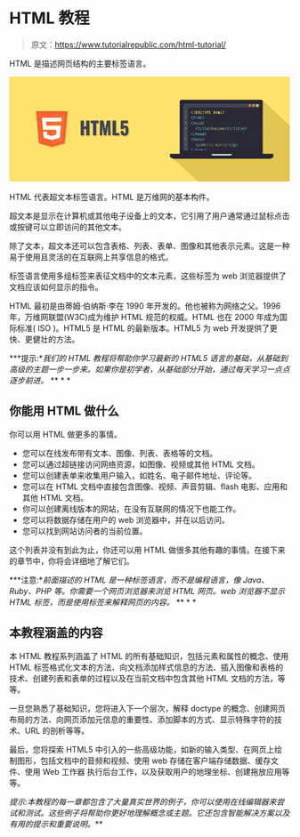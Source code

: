 # HTML 教程

> 原文：<https://www.tutorialrepublic.com/html-tutorial/>

HTML 是描述网页结构的主要标签语言。

![HTML Illustration](img/f94be7c8232b656dac8c1446a10f0244.png)

HTML 代表超文本标签语言。HTML 是万维网的基本构件。

超文本是显示在计算机或其他电子设备上的文本，它引用了用户通常通过鼠标点击或按键可以立即访问的其他文本。

除了文本，超文本还可以包含表格、列表、表单、图像和其他表示元素。这是一种易于使用且灵活的在互联网上共享信息的格式。

标签语言使用多组标签来表征文档中的文本元素，这些标签为 web 浏览器提供了文档应该如何显示的指令。

HTML 最初是由蒂姆·伯纳斯·李在 1990 年开发的。他也被称为网络之父。1996 年，万维网联盟(W3C)成为维护 HTML 规范的权威。HTML 也在 2000 年成为国际标准( ISO )。HTML5 是 HTML 的最新版本。HTML5 为 web 开发提供了更快、更健壮的方法。

 ***提示:**我们的 HTML 教程将帮助你学习最新的 HTML5 语言的基础，从基础到高级的主题一步一步来。如果你是初学者，从基础部分开始，通过每天学习一点点逐步前进。*  ** * *

## 你能用 HTML 做什么

你可以用 HTML 做更多的事情。

*   您可以在线发布带有文本、图像、列表、表格等的文档。
*   您可以通过超链接访问网络资源，如图像、视频或其他 HTML 文档。
*   您可以创建表单来收集用户输入，如姓名、电子邮件地址、评论等。
*   您可以在 HTML 文档中直接包含图像、视频、声音剪辑、flash 电影、应用和其他 HTML 文档。
*   你可以创建离线版本的网站，在没有互联网的情况下也能工作。
*   您可以将数据存储在用户的 web 浏览器中，并在以后访问。
*   您可以找到网站访问者的当前位置。

这个列表并没有到此为止，你还可以用 HTML 做很多其他有趣的事情。在接下来的章节中，你将会详细地了解它们。

 ***注意:**前面描述的 HTML 是一种标签语言，而不是编程语言，像 Java、Ruby、PHP 等。你需要一个网页浏览器来浏览 HTML 网页。web 浏览器不显示 HTML 标签，而是使用标签来解释网页的内容。*  ** * *

## 本教程涵盖的内容

本 HTML 教程系列涵盖了 HTML 的所有基础知识，包括元素和属性的概念、使用 HTML 标签格式化文本的方法、向文档添加样式信息的方法、插入图像和表格的技术、创建列表和表单的过程以及在当前文档中包含其他 HTML 文档的方法，等等。

一旦您熟悉了基础知识，您将进入下一个层次，解释 doctype 的概念、创建网页布局的方法、向网页添加元信息的重要性、添加脚本的方式、显示特殊字符的技术、URL 的剖析等等。

最后，您将探索 HTML5 中引入的一些高级功能，如新的输入类型、在网页上绘制图形，包括文档中的音频和视频、使用 web 存储在客户端存储数据、缓存文件、使用 Web 工作器 执行后台工作，以及获取用户的地理坐标、创建拖放应用等等。

 *提示:本教程的每一章都包含了大量真实世界的例子，你可以使用在线编辑器来尝试和测试。这些例子将帮助你更好地理解概念或主题。它还包含智能解决方案以及有用的提示和重要说明。***